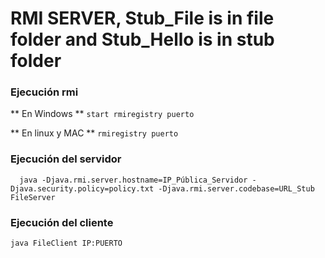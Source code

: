 # RMI SERVER, Stub_File is in file folder and Stub_Hello is in stub folder

### Ejecución rmi

** En Windows **
` start rmiregistry puerto `

** En linux y MAC **
` rmiregistry puerto `

### Ejecución del servidor

```
  java -Djava.rmi.server.hostname=IP_Pública_Servidor -Djava.security.policy=policy.txt -Djava.rmi.server.codebase=URL_Stub FileServer

```

### Ejecución del cliente

`
  java FileClient IP:PUERTO
`

